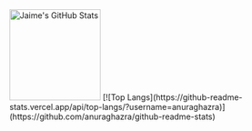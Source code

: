 <img alt="Jaime's GitHub Stats" height="160em"  src="https://github-readme-stats.vercel.app/api?username=Snakzx-C&theme=material-palenight&show_icons=true">
[![Top Langs](https://github-readme-stats.vercel.app/api/top-langs/?username=anuraghazra)](https://github.com/anuraghazra/github-readme-stats)
